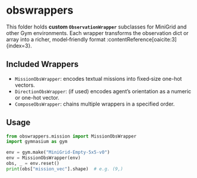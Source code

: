 # obswrappers

This folder holds **custom `ObservationWrapper`** subclasses for MiniGrid and other Gym environments. Each wrapper transforms the observation dict or array into a richer, model‐friendly format :contentReference[oaicite:3]{index=3}.

## Included Wrappers

- `MissionObsWrapper`: encodes textual missions into fixed‐size one-hot vectors.  
- `DirectionObsWrapper`: (if used) encodes agent’s orientation as a numeric or one-hot vector.  
- `ComposeObsWrapper`: chains multiple wrappers in a specified order.

## Usage

```python
from obswrappers.mission import MissionObsWrapper
import gymnasium as gym

env = gym.make("MiniGrid-Empty-5x5-v0")
env = MissionObsWrapper(env)
obs, _ = env.reset()
print(obs["mission_vec"].shape)  # e.g. (9,)
```